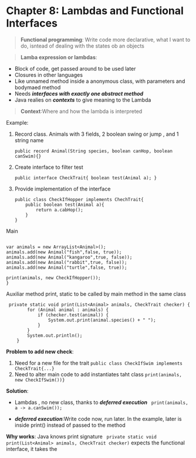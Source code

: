 # Chapter  8: Lambdas and Functional Interfaces


> __Functional programming__: Write code more declarative, what I want to do, isntead of dealing with the states ob an objects


> __Lamba expression or lambdas__: 
- Block of code, get passed around to be used later
- Closures in other languages
- Like unnamed method inside a anonymous class,  with parameters and bodymaed method
- Needs ___interfaces with exactly one abstract method___
- Java realies on ___contexts___ to give meaning to the Lambda

> __Context__:Where and how the lambda is interpreted

Example:

1. Record class. Animals with 3 fields, 2 boolean swing or jump , and 1 string name

    `public record Animal(String species, boolean canHop, boolean canSwim){}
    `

2. Create interface to filter test

    `
    public interface CheckTrait{
        boolean test(Animal a);
    }
    `

3. Provide implementation  of the interface 

    ```
    public class CheckIfHopper implements ChechTrait{
        public boolean test(Animal a){
            return a.cabHop();
        }
    }
    ```

Main

```  

var animals = new ArrayList<Animal>();
animals.add(new Animal("fish",false, true));
animals.add(new Animal("kangaroo",true, false));
animals.add(new Animal("rabbit",true, false));
animals.add(new Animal("turtle",false, true));
    
print(animals, new CheckIfHopper());
}
```

Auxiliar method print, static to be called by main method in the same class


```
 private static void print(List<Animal> animals, CheckTrait checker) {
        for (Animal animal : animals) {
            if (checker.test(animal)) {
                System.out.print(animal.species() + " ");
            }
        }
        System.out.println();
    }
```

__Problem to add new check__: 
1.  Need for a new file for the trait
`public class CheckIfSwim implements CheckTrait{...}`
2. Need to alter main code to add instantiates taht class
`print(animals, new CheckIfSwim())}`

__Solution__:
- Lambdas , no new class, thanks to  ___deferred execution___
` print(animals, a -> a.canSwim());`

- ___deferred execution___:Write code now, run later. In the example, later is inside print() instead of passed to the method

__Why works__: Java knows print signature  ` private static void print(List<Animal> animals, CheckTrait checker)` expects the functional interface, it takes the 

